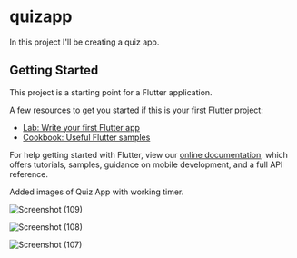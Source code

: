 # quizapp

In this project I'll be creating a quiz app.

## Getting Started

This project is a starting point for a Flutter application.

A few resources to get you started if this is your first Flutter project:

- [Lab: Write your first Flutter app](https://flutter.dev/docs/get-started/codelab)
- [Cookbook: Useful Flutter samples](https://flutter.dev/docs/cookbook)

For help getting started with Flutter, view our
[online documentation](https://flutter.dev/docs), which offers tutorials,
samples, guidance on mobile development, and a full API reference.

Added images of Quiz App with working timer.

![Screenshot (109)](https://user-images.githubusercontent.com/70236162/140351568-dc252064-3515-422f-9366-513e6250692c.png)

![Screenshot (108)](https://user-images.githubusercontent.com/70236162/140351532-0fa3587f-d41b-4683-87f5-aa585c2f2c9c.png)

![Screenshot (107)](https://user-images.githubusercontent.com/70236162/140351482-3b51d178-1b5f-423f-b980-c81eebe769fd.png)
